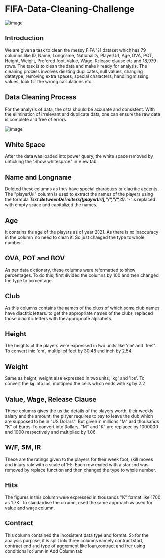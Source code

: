 # FIFA-Data-Cleaning-Challenge

![image](https://www.answerminer.com/static/6892013332458526a092450e12ab191a/d4bc6/data_cleaning.png)

## Introduction
We are given a task to clean the messy FIFA '21 dataset which has 79 columns like ID, Name, Longname, Nationality, PlayerUrl, Age, OVA, POT, Height, Weight, Prefered foot, Value, Wage, Release clause etc and 18,979 rows. The task is to clean the data and make it ready for analysis. The cleaning process involves deleting duplicates, null values, changing datatype, removing extra spaces, special characters, handling missing values, look for the wrong calculations etc.

## Data Cleaning Process
For the analysis of data, the data should be accurate and consistent. With the elimination of irrelevant and duplicate data, one can ensure the raw data is complete and free of errors.

![image](https://www.tekstream.com/wp-content/uploads/2018/05/data-cleaning1-1.x21717.jpg)

<h2>White Space</h2>
After the data was loaded into power query, the white space removed by unticking the "Show whitespace" in View tab.

<h2>Name and Longname</h2>
Deleted these columns as they have special characters or diacritic accents. The "playerUrl" column is used to extract the names of the players using the formula 
<i><b>Text.BetweenDelimiters([playerUrl],"/","/",4)</b></i>. '-' is replaced with empty space and capitalized the names.

<h2>Age</h2>
It contains the age of the players as of year 2021. As there is no inaccuracy in the column, no need to clean it. So just changed the type to whole number.

<h2>OVA, POT and BOV</h2>
As per data dictionary, these columns were reformatted to show percentages. To do this, first divided the columns by 100 and then changed the type to percentage.

<h2>Club</h2>
As this columns contains the names of the clubs of which some club names have diactitic letters. to get the appropriate names of the clubs, replaced those diacritic letters with the appropriate alphabets.

<h2>Height</h2>
The heights of the players were expressed in two units like 'cm' and 'feet'. To convert into 'cm', multiplied feet by 30.48 and inch by 2.54.

<h2>Weight</h2>
Same as height, weight alse expressed in two units, 'kg' and 'lbs'. To convert the kg into lbs, multiplied the cells which ends with kg by 2.2

<h2>Value, Wage, Release Clause</h2>

These columns gives the us the details of the players worth, their weekly salary and the amount, the player requires to pay to leave the club which are supposed to be in "US Dollars". But given in millions "M" and thousands "K" of Euros. To convert into Dollars, "M" and "K" are replaced by 1000000 and 1000 respectively and multiplied by 1.06

<h2>W/F, SM, IR</h2>
These are the ratings given to the players for their week foot, skill moves and injury rate with a scale of 1-5. Each row ended with a star and was removed by replace function and then changed the type to whole number.

<h2>Hits</h2>
The figures in this column were expressed in thousands "K" format like 1700 as 1.7K. To standardise the column, used the same approach as used for value and wage column.

<h2>Contract</h2>
This column contained the incosistent data type and format. So for the analysis purpose, it is split into three columns namely contract start, contract end and type of  aggrement like loan,contract and free using conditional column in Add Column tab

